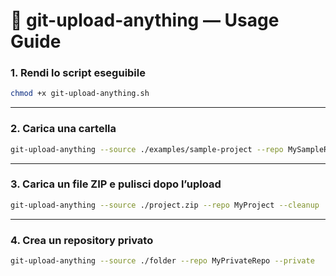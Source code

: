 # 🧰 **git-upload-anything — Usage Guide**

### 1. Rendi lo script eseguibile

```bash
chmod +x git-upload-anything.sh
```

---

### 2. Carica una cartella

```bash
git-upload-anything --source ./examples/sample-project --repo MySampleRepo
```

---

### 3. Carica un file ZIP e pulisci dopo l’upload

```bash
git-upload-anything --source ./project.zip --repo MyProject --cleanup
```

---

### 4. Crea un repository privato

```bash
git-upload-anything --source ./folder --repo MyPrivateRepo --private
```
